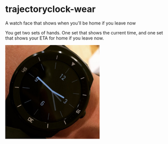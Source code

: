 # trajectoryclock-wear
A watch face that shows when you'll be home if you leave now

You get two sets of hands. One set that shows the current time, and one set that shows your ETA for home if you leave now. 

<img src="https://raw.githubusercontent.com/mortenjust/trajectoryclock-wear/master/Demos/trajectoryclockdemo.jpg" width=300>
